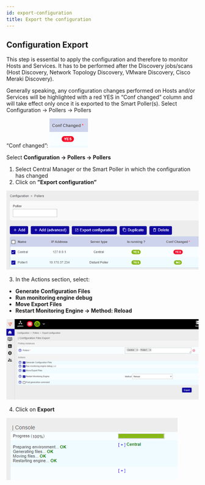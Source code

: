 ```yaml
---
id: export-configuration
title: Export the configuration
---
```


## Configuration Export
This step is essential to apply the configuration and therefore to monitor Hosts and Services. It has to be performed after the Discovery jobs/scans (Host Discovery, Network Topology Discovery, VMware Discovery, Cisco Meraki Discovery).

Generally speaking, any configuration changes performed on Hosts and/or Services will be  highlighted with a red YES in “Conf changed” column and will take effect only once it is exported to the Smart Poller(s). 
Select Configuration -> Pollers -> Pollers

“Conf changed”: ![image](../../assets/export-configuration/conf_changed.png)

Select **Configuration -> Pollers -> Pollers**

1. Select Central Manager or the Smart Poller in which the configuration has changed
2. Click on **”Export configuration”**

![image](../../assets/export-configuration/select_conf_changed.png)

3. In the Actions section, select: 
* **Generate Configuration Files**
* **Run monitoring engine debug**
* **Move Export Files**
* **Restart Monitoring Engine -> Method: Reload**

![image](../../assets/export-configuration/export.png)

4. Click on **Export**

![image](../../assets/export-configuration/export_result.png)


